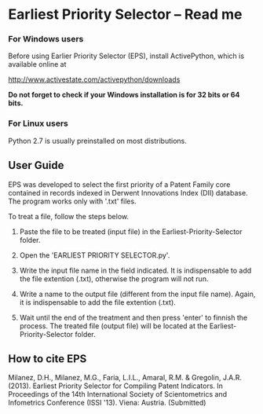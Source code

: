 # Earliest Priority Selector – Read me #

### For Windows users ###

Before using Earlier Priority Selector (EPS), install ActivePython, which is available online at

http://www.activestate.com/activepython/downloads

**Do not forget to check if your Windows installation is for 32 bits or 64 bits.**

### For Linux users ###

Python 2.7 is usually preinstalled on most distributions.

## User Guide ##
EPS was developed to select the first priority of a Patent Family core contained in records indexed in Derwent Innovations Index (DII) database.
The program works only with '.txt' files.

To treat a file, follow the steps below.

1. Paste the file to be treated (input file) in the Earliest-Priority-Selector folder.

2. Open the 'EARLIEST PRIORITY SELECTOR.py'.

3. Write the input file name in the field indicated. It is indispensable to add the file extention (.txt), otherwise the program will not run.

4. Write a name to the output file (different from the input file name). Again, it is indispensable to add the file extention (.txt).

5. Wait until the end of the treatment and then press 'enter' to finnish the process.
 The treated file (output file) will be located at the Earliest-Priority-Selector folder.

## How to cite EPS ##
Milanez, D.H., Milanez, M.G., Faria, L.I.L., Amaral, R.M. & Gregolin, J.A.R. (2013). Earliest Priority Selector for Compiling Patent Indicators. In Proceedings of the 14th International Society of Scientometrics and Infometrics Conference (ISSI '13). Viena: Austria. (Submitted)
